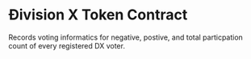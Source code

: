 # Ðivision X Token Contract
Records voting informatics for negative, postive, and total particpation count of every registered DX voter. 
